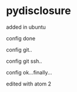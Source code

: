 # pydisclosure
added in ubuntu


config done


config git..


config git ssh..


config ok...finally...



edited with atom 2
